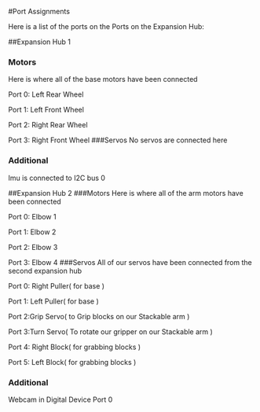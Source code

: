 #Port Assignments

Here is a list of the ports on the Ports on the Expansion Hub:

##Expansion Hub 1
### Motors
Here is where all of the base motors have been connected

Port 0: Left Rear Wheel

Port 1: Left Front Wheel

Port 2: Right Rear Wheel

Port 3: Right Front Wheel
###Servos
No servos are connected here
### Additional
Imu is connected to I2C bus 0

##Expansion Hub 2
###Motors
Here is where all of the arm motors have been connected

Port 0: Elbow 1

Port 1: Elbow 2 

Port 2: Elbow 3

Port 3: Elbow 4
###Servos
All of our servos have been connected from the second expansion hub

Port 0: Right Puller( for base )

Port 1: Left Puller( for base )

Port 2:Grip Servo( to Grip blocks on our Stackable arm )

Port 3:Turn Servo( To rotate our gripper on our Stackable arm )

Port 4: Right Block( for grabbing blocks )

Port 5: Left Block( for grabbing blocks )


### Additional
Webcam in Digital Device Port 0

